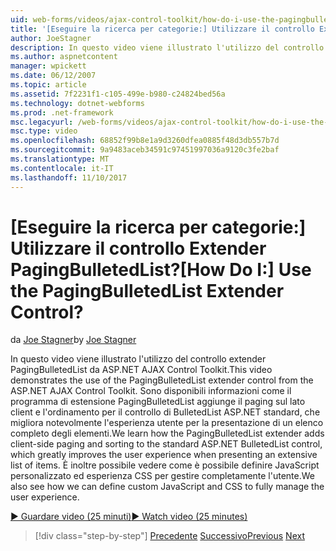 ```yaml
---
uid: web-forms/videos/ajax-control-toolkit/how-do-i-use-the-pagingbulletedlist-extender-control
title: '[Eseguire la ricerca per categorie:] Utilizzare il controllo Extender PagingBulletedList? | Microsoft Docs'
author: JoeStagner
description: In questo video viene illustrato l'utilizzo del controllo extender PagingBulletedList da ASP.NET AJAX Control Toolkit. Sono disponibili informazioni come il extende PagingBulletedList...
ms.author: aspnetcontent
manager: wpickett
ms.date: 06/12/2007
ms.topic: article
ms.assetid: 7f2231f1-c105-499e-b980-c24824bed56a
ms.technology: dotnet-webforms
ms.prod: .net-framework
msc.legacyurl: /web-forms/videos/ajax-control-toolkit/how-do-i-use-the-pagingbulletedlist-extender-control
msc.type: video
ms.openlocfilehash: 68852f99b8e1a9d3260dfea0885f48d3db557b7d
ms.sourcegitcommit: 9a9483aceb34591c97451997036a9120c3fe2baf
ms.translationtype: MT
ms.contentlocale: it-IT
ms.lasthandoff: 11/10/2017
---
```

<a name="how-do-i-use-the-pagingbulletedlist-extender-control"></a><span data-ttu-id="7d8c7-105">[Eseguire la ricerca per categorie:] Utilizzare il controllo Extender PagingBulletedList?</span><span class="sxs-lookup"><span data-stu-id="7d8c7-105">[How Do I:] Use the PagingBulletedList Extender Control?</span></span>
====================
<span data-ttu-id="7d8c7-106">da [Joe Stagner](https://github.com/JoeStagner)</span><span class="sxs-lookup"><span data-stu-id="7d8c7-106">by [Joe Stagner](https://github.com/JoeStagner)</span></span>

<span data-ttu-id="7d8c7-107">In questo video viene illustrato l'utilizzo del controllo extender PagingBulletedList da ASP.NET AJAX Control Toolkit.</span><span class="sxs-lookup"><span data-stu-id="7d8c7-107">This video demonstrates the use of the PagingBulletedList extender control from the ASP.NET AJAX Control Toolkit.</span></span> <span data-ttu-id="7d8c7-108">Sono disponibili informazioni come il programma di estensione PagingBulletedList aggiunge il paging sul lato client e l'ordinamento per il controllo di BulletedList ASP.NET standard, che migliora notevolmente l'esperienza utente per la presentazione di un elenco completo degli elementi.</span><span class="sxs-lookup"><span data-stu-id="7d8c7-108">We learn how the PagingBulletedList extender adds client-side paging and sorting to the standard ASP.NET BulletedList control, which greatly improves the user experience when presenting an extensive list of items.</span></span> <span data-ttu-id="7d8c7-109">È inoltre possibile vedere come è possibile definire JavaScript personalizzato ed esperienza CSS per gestire completamente l'utente.</span><span class="sxs-lookup"><span data-stu-id="7d8c7-109">We also see how we can define custom JavaScript and CSS to fully manage the user experience.</span></span>

[<span data-ttu-id="7d8c7-110">&#9654; Guardare video (25 minuti)</span><span class="sxs-lookup"><span data-stu-id="7d8c7-110">&#9654; Watch video (25 minutes)</span></span>](https://channel9.msdn.com/Blogs/ASP-NET-Site-Videos/how-do-i-use-the-pagingbulletedlist-extender-control)

>[!div class="step-by-step"]
<span data-ttu-id="7d8c7-111">[Precedente](how-do-i-use-the-aspnet-ajax-listsearch-extender.md)
[Successivo](how-do-i-use-the-numericupdown-extender-control.md)</span><span class="sxs-lookup"><span data-stu-id="7d8c7-111">[Previous](how-do-i-use-the-aspnet-ajax-listsearch-extender.md)
[Next](how-do-i-use-the-numericupdown-extender-control.md)</span></span>
